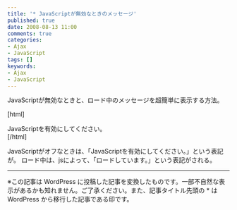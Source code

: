 ```yaml
---
title: '* JavaScriptが無効なときのメッセージ'
published: true
date: 2008-08-13 11:00
comments: true
categories:
- Ajax
- JavaScript
tags: []
keywords:
- Ajax
- JavaScript
---
```

JavaScriptが無効なときと、ロード中のメッセージを超簡単に表示する方法。


[html]
<div class="noJS">
<script type="text/javascript">
document.write("ロードしています。");
</script>
<noscript>JavaScriptを有効にしてください。</noscript>
</div>
[/html]

JavaScriptがオフなときは、「JavaScriptを有効にしてください。」という表記が。
ロード中は、jsによって、「ロードしています。」という表記がされる。

---
※この記事は WordPress に投稿した記事を変換したものです。一部不自然な表示があるかも知れません。ご了承ください。また、記事タイトル先頭の * は WordPress から移行した記事である印です。
